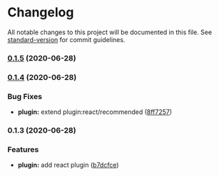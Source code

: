# Changelog

All notable changes to this project will be documented in this file. See [standard-version](https://github.com/conventional-changelog/standard-version) for commit guidelines.

### [0.1.5](https://github.com/alanhg/stacker-eslint-config-react/compare/v0.1.4...v0.1.5) (2020-06-28)

### [0.1.4](https://github.com/alanhg/stacker-eslint-config-react/compare/v0.1.3...v0.1.4) (2020-06-28)


### Bug Fixes

* **plugin:** extend plugin:react/recommended ([8ff7257](https://github.com/alanhg/stacker-eslint-config-react/commit/8ff72577611cc5e1bc20675b353be4738f9a06fe))

### 0.1.3 (2020-06-28)


### Features

* **plugin:** add react plugin ([b7dcfce](https://github.com/alanhg/stacker-eslint-config-react/commit/b7dcfcea93e87ba7880a2975f6ea3af48fd12ea0))
